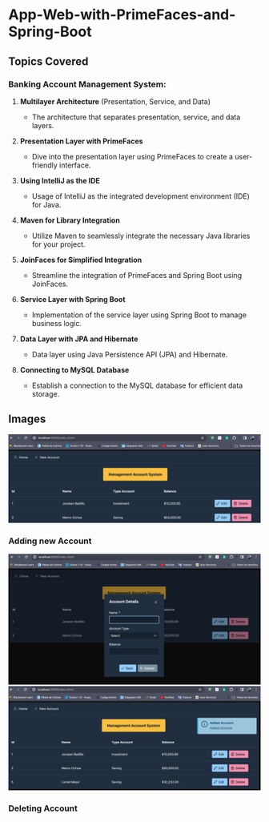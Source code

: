 # App-Web-with-PrimeFaces-and-Spring-Boot


## Topics Covered

### Banking Account Management System:

1. **Multilayer Architecture** (Presentation, Service, and Data)
   - The architecture that separates presentation, service, and data layers.

2. **Presentation Layer with PrimeFaces**
   - Dive into the presentation layer using PrimeFaces to create a user-friendly interface.

3. **Using IntelliJ as the IDE**
   - Usage of IntelliJ as the integrated development environment (IDE) for Java.

4. **Maven for Library Integration**
   - Utilize Maven to seamlessly integrate the necessary Java libraries for your project.

5. **JoinFaces for Simplified Integration**
   - Streamline the integration of PrimeFaces and Spring Boot using JoinFaces.

6. **Service Layer with Spring Boot**
   - Implementation of the service layer using Spring Boot to manage business logic.

7. **Data Layer with JPA and Hibernate**
   - Data layer using Java Persistence API (JPA) and Hibernate.

8. **Connecting to MySQL Database**
   - Establish a connection to the MySQL database for efficient data storage.

## Images

<img src="./imgs/1.png" >

### Adding new Account

<img src="./imgs/2.png" >
<img src="./imgs/3.png" >

### Deleting Account